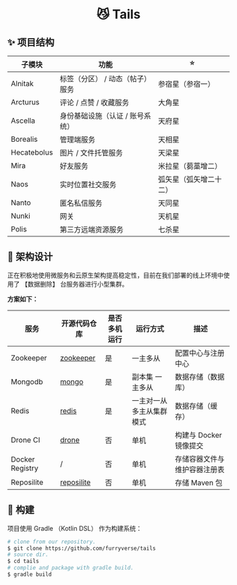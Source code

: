 <h1 align="center">😼 Tails</h1>

## ✨ 项目结构

| 子模块         | 功能                | ⭐           |
|-------------|-------------------|-------------|
| Alnitak     | 标签（分区） / 动态（帖子）服务 | 参宿星（参宿一）    |
| Arcturus    | 评论 / 点赞 / 收藏服务    | 大角星         |
| Ascella     | 身份基础设施（认证 / 账号系统） | 天府星         |
| Borealis    | 管理端服务             | 天相星         |
| Hecatebolus | 图片 / 文件托管服务       | 天梁星         |
| Mira        | 好友服务              | 米拉星（蒭藁增二）   |
| Naos        | 实时位置社交服务          | 弧矢星（弧矢增二十二） |
| Nanto       | 匿名私信服务            | 天同星         |
| Nunki       | 网关                | 天机星         |
| Polis       | 第三方远端资源服务         | 七杀星         |

## 🔨 架构设计

正在积极地使用微服务和云原生架构提高稳定性，目前在我们部署的线上环境中使用了 【数据删除】 台服务器进行小型集群。

**方案如下：**

| 服务            | 开源代码仓库                                         | 是否多机运行 | 运行方式                  | 描述                         |
| --------------- | ---------------------------------------------------- | ------------ | ------------------------- | ---------------------------- |
| Zookeeper       | [zookeeper](https://github.com/apache/zookeeper)     | 是           | 一主多从                  | 配置中心与注册中心           |
| Mongodb         | [mongo](https://github.com/mongodb/mongo)            | 是           | 副本集 一主多从           | 数据存储（数据库）           |
| Redis           | [redis](https://github.com/redis/redis)              | 是           | 一主对一从 多主从集群模式 | 数据存储（缓存）             |
| Drone CI        | [drone](https://github.com/harness/drone)            | 否           | 单机                      | 构建与 Docker 镜像提交       |
| Docker Registry | /                                                    | 否           | 单机                      | 存储容器文件与维护容器注册表 |
| Reposilite      | [reposilite](https://github.com/dzikoysk/reposilite) | 否           | 单机                      | 存储 Maven 包                |

## 🚀 构建

项目使用 Gradle （Kotlin DSL） 作为构建系统：

```bash
# clone from our repository.
$ git clone https://github.com/furryverse/tails
# source dir.
$ cd tails
# complie and package with gradle build.
$ gradle build
```